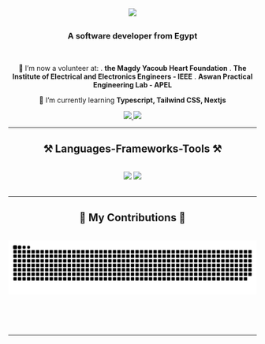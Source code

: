 <h1 align="center">
        <img src="https://readme-typing-svg.herokuapp.com/?font=Righteous&size=35&center=true&vCenter=true&width=500&height=70&duration=4000&lines=Hola~+👾;+I'm+Sahar+Mahmoud!;" />
    </h1>
<h3 align="center">A software developer from Egypt</h3>

<br/>

<div align="center">
 
 🔭 I’m now a volunteer at:
 . **the Magdy Yacoub Heart Foundation**
 . **The Institute of Electrical and Electronics Engineers - IEEE**
 . **Aswan Practical Engineering Lab - APEL**
 
 🌱 I’m currently learning **Typescript, Tailwind CSS, Nextjs**

 
 </div>
 
<div align="center"> 
  <a href="mailto:saharmahmud86@gmail.com">
    <img src="https://img.shields.io/badge/Gmail-333333?style=for-the-badge&logo=gmail&logoColor=red" />
  </a>
  <a href="https://www.linkedin.com/in/sahar-mahmoud-bb9a40219/" target="_blank">
    <img src="https://img.shields.io/badge/LinkedIn-0077B5?style=for-the-badge&logo=linkedin&logoColor=white" target="_blank" />
  </a>
  
</div>

 <hr/>
 
<h2 align="center">⚒️ Languages-Frameworks-Tools ⚒️</h2>
<br/>
<div align="center">
    <img src="https://skillicons.dev/icons?i=react,bootstrap,mui,html,css,vscode" />
    <img src="https://skillicons.dev/icons?i=python,javascript,typescript,nextjs,github,figma,tailwind,git" /><br>
</div>

<br/>
<hr/>
<div align="center">
  <h2>🐍 My Contributions 🐍</h2>
  <br>
  <img alt="snake eating my contributions" src="https://raw.githubusercontent.com/sa7ar19/sa7ar19/output/github-contribution-grid-snake.svg" />
  
  <br/><br/><br/>
</div>
<hr/>
